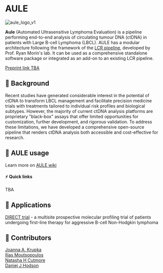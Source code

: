 # AULE

![aule_logo_v1](https://github.com/user-attachments/assets/f53e6b12-0ede-4310-84cf-2633fa547592)

**Aule** (Automated Ultrasensitive Lymphoma Evaluation) is a pipeline performing end-to-end analysis of circulating tumour DNA (ctDNA) in patients with Large B-cell Lymphoma (LBCL). 
AULE has a modular architecture following the framework of the [LCR pipeline](https://lcr-modules.readthedocs.io/en/latest/), 
developed by Prof. Ryan Morin's lab. It can be used as a comprehensive standalone software package or integrated as an add-on to an existing LCR pipeline.

[Preprint link TBA]()
 
## 🔬 Background

Recent studies have generated considerable interest in the potential of ctDNA to transform LBCL management and facilitate precision medicine trials with treatments tailored to individual risk profiles and biological subtypes. However, the majority of current ctDNA analysis platforms are proprietary "black-box" assays that offer limited opportunities for customization, further development, and rigorous validation. To address these limitations, we have developed a comprehensive open-source pipeline that renders ctDNA analysis both accessible and cost-effective for research.

## 📒 AULE usage 

Learn more on [AULE wiki]() 

#### ⚡️ Quick links

TBA

## 🎯 Applications

[DIRECT trial](https://cctu.org.uk/portfolio/cancer/trials-closed-to-recruitment-in-follow-up/direct) - a multisite prospective molecular profiling trial of patients undergoing first-line therapy for aggressive B-cell Non-Hodgkin lymphoma

## 💪 Contributors 

[Joanna A. Krupka](https://github.com/ashakru)  
[Ilias Moutsopoulos](https://github.com/emouts)  
[Natasha H Cutmore](https://github.com/nuttynutmore)   
[Daniej J Hodson](https://www.stemcells.cam.ac.uk/people/pi/hodson)  
